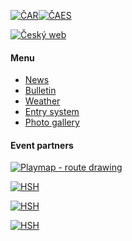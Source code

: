 [![ČAR](/images/car.gif)](http://www.rogaining.cz/)[![ČAES](/images/caes-cerna.gif)](http://www.caes.cz/)

[![Český web](/images/csflag.png)](/cs/)

#### Menu

* [News](/en/)
* [Bulletin](bulletin.html)
* [Weather](weather.html)
* [Entry system](https://entries.mcr2025.rogaining.cz/en/)
* [Photo gallery](photos.html)<br/>

#### Event partners

[![Playmap - route drawing](/images/playmap.png)](http://play-map.com/)

[![HSH](/images/hsh.png)](http://www.hsh.cz/)

[![HSH](/images/lupine.png)](http://www.lupine.cz/)

[![HSH](/images/suunto.png)](http://www.suuntocz.cz/)
